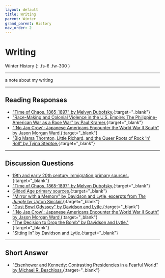 ```yaml
---
layout: default
title: Writing
parent: Winter
grand_parent: History
nav_order: 2
---
```


# Writing

Winter History
{: .fs-6 .fw-300 }

---

a note about my writing

---

## Reading Responses

- ["Time of Chaos, 1865-1897" by Melvyn Dubofsky.](https://sahana-sarangi.github.io/hahats/docs/history/winter/dubofskyrr.pdf){:target="_blank"}
- ["Race-Making and Colonial Violence in the U.S. Empire: The Philippine-American War as a Race War" by Paul Kramer.](https://sahana-sarangi.github.io/hahats/docs/history/winter/kramerrr.pdf){:target="_blank"}
- ["'No Jap Crow': Japanese Americans Encounter the World War II South” by Jason Morgan Ward.](https://sahana-sarangi.github.io/hahats/docs/history/winter/wardrr.pdf){:target="_blank"}
- ["Big Mama Thornton, Little Richard, and the Queer Roots of Rock 'n' Roll" by Tyina Steptoe.](https://sahana-sarangi.github.io/hahats/docs/history/winter/steptoerr.pdf){:target="_blank"}

---

## Discussion Questions

- [19th and early 20th century immigration primary sources.](https://sahana-sarangi.github.io/hahats/docs/history/winter/immigrationprimarysourcesdq.pdf){:target="_blank"}
- ["Time of Chaos, 1865-1897" by Melvyn Dubofsky.](https://sahana-sarangi.github.io/hahats/docs/history/winter/dubofskydq.pdf){:target="_blank"}
- [Gilded Age primary sources.](https://sahana-sarangi.github.io/hahats/docs/history/winter/gaprimarysourcesdq.pdf){:target="_blank"}
- ["Mirror with a Memory" by Davidson and Lytle, excerpts from *The Jungle* by Upton Sinclair.](https://sahana-sarangi.github.io/hahats/docs/history/winter/artwanagendadq.pdf){:target="_blank"}
- ["Dust Bowl Odyssey" by Davidson and Lytle.](https://sahana-sarangi.github.io/hahats/docs/history/winter/dustbowlodysseydq.pdf){:target="_blank"}
- ["'No Jap Crow': Japanese Americans Encounter the World War II South” by Jason Morgan Ward.](https://sahana-sarangi.github.io/hahats/docs/history/winter/warddq.pdf){:target="_blank"}
- ["The Decision to Drop the Bomb" by Davidson and Lytle."](https://sahana-sarangi.github.io/hahats/docs/history/winter/decisiontodropthebombdq.pdf){:target="_blank"}
- ["Sitting In" by Davidson and Lytle.](https://sahana-sarangi.github.io/hahats/docs/history/winter/sittingindq.pdf){:target="_blank"}

---

## Short Answer

- ["Eisenhower and Kennedy: Contrasting Presidencies in a Fearful World" by Michael R. Beschloss.](https://sahana-sarangi.github.io/hahats/docs/history/winter/beschloss.pdf){:target="_blank"}
